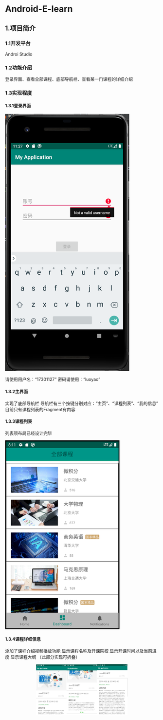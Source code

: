 # Android-E-learn
## 1.项目简介
### 1.1开发平台
Androi Studio

### 1.2功能介绍
登录界面、查看全部课程、底部导航栏、查看某一门课程的详细介绍

### 1.3实现程度
#### 1.3.1登录界面

![example](https://github.com/MasterOrigamii/Android-E-learn/blob/master/screenShot/Login.jpg)

请使用用户名：“17301127”
密码请使用：“luoyao”
#### 1.3.2主界面
实现了底部导航栏
导航栏有三个按键分别对应：“主页”、“课程列表”、“我的信息”
目前只有课程列表的Fragment有内容
#### 1.3.3课程列表
列表项布局已经设计完毕

![example](https://github.com/MasterOrigamii/Android-E-learn/blob/master/screenShot/CourseList.jpg)

#### 1.3.4课程详细信息
添加了课程介绍视频播放功能
显示课程名称及开课院校
显示开课时间以及当前进度
显示课程大纲 （此部分实现可折叠）
<center class="half">
    <img src="https://github.com/MasterOrigamii/Android-E-learn/blob/master/screenShot/CourseDetail_1.jpg" width="100"/><img src="https://github.com/MasterOrigamii/Android-E-learn/blob/master/screenShot/CourseDetail_2.jpg" width="100"/><img src="https://github.com/MasterOrigamii/Android-E-learn/blob/master/screenShot/CourseDetail_3.jpg" width="100"/>
</center>
